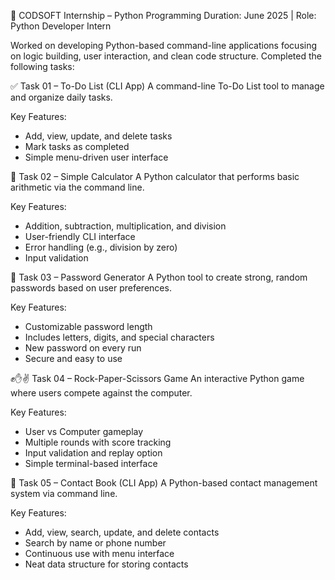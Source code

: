 🔹 CODSOFT Internship – Python Programming
Duration: June 2025 | Role: Python Developer Intern

Worked on developing Python-based command-line applications focusing on logic building, user interaction, and clean code structure. Completed the following tasks:

✅ Task 01 – To-Do List (CLI App)
A command-line To-Do List tool to manage and organize daily tasks.

Key Features:

- Add, view, update, and delete tasks
- Mark tasks as completed
- Simple menu-driven user interface

🧮 Task 02 – Simple Calculator
A Python calculator that performs basic arithmetic via the command line.

Key Features:

- Addition, subtraction, multiplication, and division
- User-friendly CLI interface
- Error handling (e.g., division by zero)
- Input validation

🔐 Task 03 – Password Generator
A Python tool to create strong, random passwords based on user preferences.

Key Features:

- Customizable password length
- Includes letters, digits, and special characters
- New password on every run
- Secure and easy to use

✊✋✌️ Task 04 – Rock-Paper-Scissors Game
An interactive Python game where users compete against the computer.

Key Features:  

- User vs Computer gameplay
- Multiple rounds with score tracking
- Input validation and replay option
- Simple terminal-based interface

📒 Task 05 – Contact Book (CLI App)
A Python-based contact management system via command line.

Key Features:

- Add, view, search, update, and delete contacts
- Search by name or phone number
- Continuous use with menu interface
- Neat data structure for storing contacts
